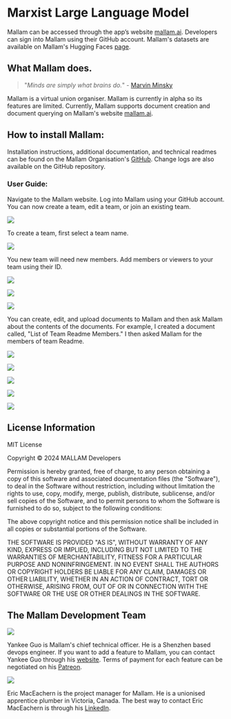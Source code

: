 ﻿# **Ma**rxist **L**arge **La**nguage **M**odel

Mallam can be accessed through the app’s website [mallam.ai](https://mallam.ai/). Developers can sign into Mallam using their GitHub account. Mallam's datasets are available on Mallam's Hugging Faces [page](https://huggingface.co/mallam-ai).



## What Mallam does.

> "*Minds are simply what brains do.*" - [Marvin Minsky](https://www.leaderu.com/truth/2truth03.html)

Mallam is a virtual union organiser. Mallam is currently in alpha so its features are limited. Currently, Mallam supports document creation and document querying on Mallam's website [mallam.ai](https://mallam.ai/). 



## How to install Mallam:

Installation instructions, additional documentation, and technical readmes can be found on the Mallam Organisation's [GitHub](https://github.com/mallam-ai). Change logs are also available on the GitHub repository. 

### User Guide:

Navigate to the Mallam website. Log into Mallam using your GitHub account. You can now create a team, edit a team, or join an existing team. 

![](Mallam_Screenshot.png)

To create a team, first select a team name. 

![](Team_Readme.png)

You new team will need new members. Add members or viewers to your team using their ID. 

![](Team_Readme_overview.png)

![](Team_Readme_members_1.png)

![](Team_Readme_members.png)

You can create, edit, and upload documents to Mallam and then ask Mallam about the contents of the documents. For example, I created a document called, "List of Team Readme Members." I then asked Mallam for the members of team Readme. 



![](new_document.png)

![](new_document_content.png)

![](new_document_readme.png)

![](readme_Mallam.png)

![](Mallam_readme_output.png)



## License Information

MIT License

Copyright © 2024 MALLAM Developers

Permission is hereby granted, free of charge, to any person obtaining a copy
of this software and associated documentation files (the "Software"), to deal
in the Software without restriction, including without limitation the rights
to use, copy, modify, merge, publish, distribute, sublicense, and/or sell
copies of the Software, and to permit persons to whom the Software is
furnished to do so, subject to the following conditions:

The above copyright notice and this permission notice shall be included in all
copies or substantial portions of the Software.

THE SOFTWARE IS PROVIDED "AS IS", WITHOUT WARRANTY OF ANY KIND, EXPRESS OR
IMPLIED, INCLUDING BUT NOT LIMITED TO THE WARRANTIES OF MERCHANTABILITY,
FITNESS FOR A PARTICULAR PURPOSE AND NONINFRINGEMENT. IN NO EVENT SHALL THE
AUTHORS OR COPYRIGHT HOLDERS BE LIABLE FOR ANY CLAIM, DAMAGES OR OTHER
LIABILITY, WHETHER IN AN ACTION OF CONTRACT, TORT OR OTHERWISE, ARISING FROM,
OUT OF OR IN CONNECTION WITH THE SOFTWARE OR THE USE OR OTHER DEALINGS IN THE
SOFTWARE.

## The Mallam Development Team

![](Guo_Yankee.jpeg)



Yankee Guo is Mallam's chief technical officer. He is a Shenzhen based devops engineer. If you want to add a feature to Mallam, you can contact Yankee Guo through his [website](https://guoyk.xyz/). Terms of payment for each feature can be negotiated on his [Patreon](https://www.patreon.com/yankeguo/posts). 

![](Eric_MacEachern.jpeg)

Eric MacEachern is the project manager for Mallam. He is a unionised apprentice plumber in Victoria, Canada. The best way to contact Eric MacEachern is through his [LinkedIn](https://www.linkedin.com/in/eric-maceachern-059526a9/). 



